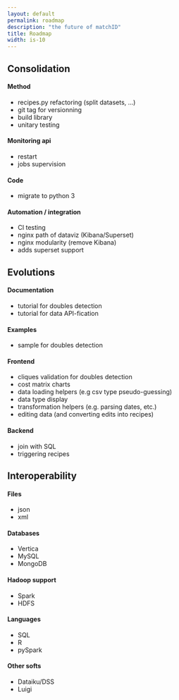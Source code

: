 ```yaml
---
layout: default
permalink: roadmap
description: "the future of matchID"
title: Roadmap
width: is-10
---
```


<div class="tile is-ancestor">

<div class="tile is-parent is-vertical is-4">
<div class="tile">
<div class="tile is-child notification is-light"  markdown="1">

## **Consolidation**

#### Method
- recipes.py refactoring (split datasets, ...)
- git tag for versionning
- build library
- unitary testing

#### Monitoring api
- restart
- jobs supervision

#### Code
- migrate to python 3

#### Automation / integration
- CI testing
- nginx path of dataviz (Kibana/Superset)
- nginx modularity (remove Kibana)
- adds superset support

</div>
</div>
</div>

<div class="tile is-parent is-vertical is-4">
<div class="tile">
<div class="tile is-child notification is-success"  markdown="1">

## **Evolutions**
#### Documentation
- tutorial for doubles detection
- tutorial for data API-fication

#### Examples
- sample for doubles detection

#### Frontend
- cliques validation for doubles detection
- cost matrix charts
- data loading helpers (e.g csv type pseudo-guessing)
- data type display
- transformation helpers (e.g. parsing dates, etc.)
- editing data (and converting edits into recipes)


#### Backend
- join with SQL
- triggering recipes

</div>
</div>
</div>

<div class="tile is-parent is-vertical is-4">
<div class="tile">
<div class="tile is-child notification is-info"  markdown="1">

## **Interoperability**

#### Files
- json
- xml

#### Databases
- Vertica
- MySQL
- MongoDB

#### Hadoop support
- Spark
- HDFS

#### Languages
- SQL
- R
- pySpark

#### Other softs
- Dataiku/DSS
- Luigi

</div>
</div>
</div>

</div>
